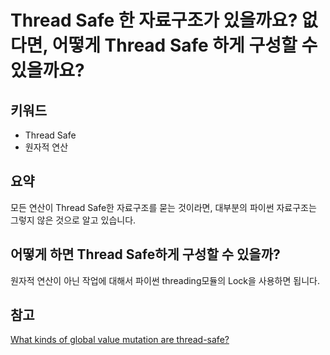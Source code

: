# Thread Safe 한 자료구조가 있을까요? 없다면, 어떻게 Thread Safe 하게 구성할 수 있을까요?

## 키워드

- Thread Safe
- 원자적 연산

## 요약

모든 연산이 Thread Safe한 자료구조를 묻는 것이라면, 대부분의 파이썬 자료구조는 그렇지 않은 것으로 알고 있습니다.

## 어떻게 하면 Thread Safe하게 구성할 수 있을까?

원자적 연산이 아닌 작업에 대해서 파이썬 threading모듈의 Lock을 사용하면 됩니다.

## 참고

[What kinds of global value mutation are thread-safe?](https://docs.python.org/3/faq/library.html#what-kinds-of-global-value-mutation-are-thread-safe)
